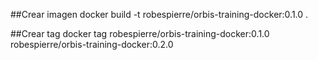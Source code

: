 ##Crear imagen
docker build -t robespierre/orbis-training-docker:0.1.0 .

##Crear tag
docker tag robespierre/orbis-training-docker:0.1.0 robespierre/orbis-training-docker:0.2.0
